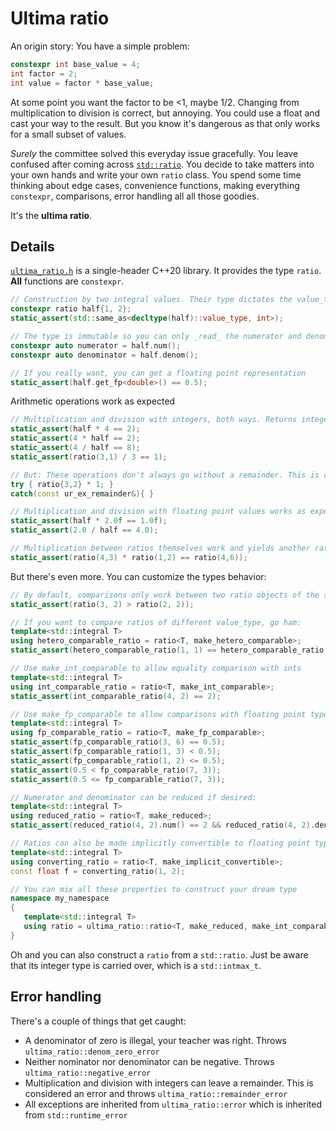 # Ultima ratio
An origin story: You have a simple problem:
```c++
constexpr int base_value = 4;
int factor = 2;
int value = factor * base_value;
```

At some point you want the factor to be <1, maybe 1/2. Changing from multiplication to division is correct, but annoying. You could use a float and cast your way to the result. But you know it's dangerous as that only works for a small subset of values.

*Surely* the committee solved this everyday issue gracefully. You leave confused after coming across [`std::ratio`](https://en.cppreference.com/w/cpp/numeric/ratio/ratio).
You decide to take matters into your own hands and write your own `ratio` class. You spend some time thinking about edge cases, convenience functions, making everything `constexpr`, comparisons, error handling all all those goodies.

It's the **ultima ratio**.

## Details
[`ultima_ratio.h`](ultima_ratio.h) is a single-header C++20 library. It provides the type `ratio`. **All** functions are `constexpr`.

```c++
// Construction by two integral values. Their type dictates the value_type
constexpr ratio half{1, 2};
static_assert(std::same_as<decltype(half)::value_type, int>);

// The type is immutable so you can only _read_ the numerator and denominator
constexpr auto numerator = half.num();
constexpr auto denominator = half.denom();

// If you really want, you can get a floating point representation
static_assert(half.get_fp<double>() == 0.5);
```

Arithmetic operations work as expected
```c++
// Multiplication and division with integers, both ways. Returns integer type
static_assert(half * 4 == 2);
static_assert(4 * half == 2);
static_assert(4 / half == 8);
static_assert(ratio(3,1) / 3 == 1);

// But: These operations don't always go without a remainder. This is caught and an exception thrown!
try { ratio{3,2} * 1; }
catch(const ur_ex_remainder&){ }

// Multiplication and division with floating point values works as expected
static_assert(half * 2.0f == 1.0f);
static_assert(2.0 / half == 4.0);

// Multiplication between ratios themselves work and yields another ratio
static_assert(ratio(4,3) * ratio(1,2) == ratio(4,6));
```

But there's even more. You can customize the types behavior:
```c++
// By default, comparisons only work between two ratio objects of the same value_type
static_assert(ratio(3, 2) > ratio(2, 2));

// If you want to compare ratios of different value_type, go ham:
template<std::integral T>
using hetero_comparable_ratio = ratio<T, make_hetero_comparable>;
static_assert(hetero_comparable_ratio(1, 1) == hetero_comparable_ratio(1ul, 1ul));

// Use make_int_comparable to allow equality comparison with ints
template<std::integral T>
using int_comparable_ratio = ratio<T, make_int_comparable>;
static_assert(int_comparable_ratio(4, 2) == 2);

// Use make_fp_comparable to allow comparisons with floating point types
template<std::integral T>
using fp_comparable_ratio = ratio<T, make_fp_comparable>;
static_assert(fp_comparable_ratio(3, 6) == 0.5);
static_assert(fp_comparable_ratio(1, 3) < 0.5);
static_assert(fp_comparable_ratio(1, 2) <= 0.5);
static_assert(0.5 < fp_comparable_ratio(7, 3));
static_assert(0.5 <= fp_comparable_ratio(7, 3));

// Numerator and denominator can be reduced if desired:
template<std::integral T>
using reduced_ratio = ratio<T, make_reduced>;
static_assert(reduced_ratio(4, 2).num() == 2 && reduced_ratio(4, 2).denom() == 1);

// Ratios can also be made implicitly convertible to floating point types
template<std::integral T>
using converting_ratio = ratio<T, make_implicit_convertible>;
const float f = converting_ratio(1, 2);

// You can mix all these properties to construct your dream type
namespace my_namespace
{
   template<std::integral T>
   using ratio = ultima_ratio::ratio<T, make_reduced, make_int_comparable, make_fp_comparable>;
}
```

Oh and you can also construct a `ratio` from a `std::ratio`. Just be aware that its integer type is carried over, which is a `std::intmax_t`.

## Error handling
There's a couple of things that get caught:
- A denominator of zero is illegal, your teacher was right. Throws `ultima_ratio::denom_zero_error`
- Neither nominator nor denominator can be negative. Throws `ultima_ratio::negative_error`
- Multiplication and division with integers can leave a remainder. This is considered an error and throws `ultima_ratio::remainder_error`
- All exceptions are inherited from `ultima_ratio::error` which is inherited from `std::runtime_error`

